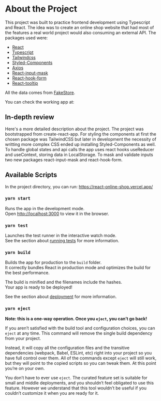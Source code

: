 # About the Project

This project was built to practice frontend development using Typescript and React. The idea was to create an online shop website that had most of the features a real world project would also consuming an external API. The packages used were:

- [React](https://reactjs.org/)
- [Typescript](https://www.npmjs.com/package/typescript)
- [Tailwindcss](http://tailwindcss.com/)
- [Styled-Components](https://www.npmjs.com/package/styled-components)
- [Axios](https://www.npmjs.com/package/axios)
- [React-input-mask](https://www.npmjs.com/package/react-input-mask)
- [React-hook-form](https://www.npmjs.com/package/react-hook-form)
- [React-tooltip](https://www.npmjs.com/package/react-tooltip)

All the data comes from [FakeStore](https://fakestoreapi.com/).

You can check the working app at:

## In-depth review

Here's a more detailed description about the project.
The project was bootstrapped from create-react-app. For styling the components at first the chosen package was TailwindCSS but later in development the necessity of writting more complex CSS ended up installing Styled-Components as well. To handle global states and api calls the app uses react hooks useReducer and useContext, storing data in LocalStorage. To mask and validate inputs two new packages react-input-mask and react-hook-form.

## Available Scripts

In the project directory, you can run: https://react-online-shop.vercel.app/

### `yarn start`

Runs the app in the development mode.\
Open [http://localhost:3000](http://localhost:3000) to view it in the browser.

### `yarn test`

Launches the test runner in the interactive watch mode.\
See the section about [running tests](https://facebook.github.io/create-react-app/docs/running-tests) for more information.

### `yarn build`

Builds the app for production to the `build` folder.\
It correctly bundles React in production mode and optimizes the build for the best performance.

The build is minified and the filenames include the hashes.\
Your app is ready to be deployed!

See the section about [deployment](https://facebook.github.io/create-react-app/docs/deployment) for more information.

### `yarn eject`

**Note: this is a one-way operation. Once you `eject`, you can’t go back!**

If you aren’t satisfied with the build tool and configuration choices, you can `eject` at any time. This command will remove the single build dependency from your project.

Instead, it will copy all the configuration files and the transitive dependencies (webpack, Babel, ESLint, etc) right into your project so you have full control over them. All of the commands except `eject` will still work, but they will point to the copied scripts so you can tweak them. At this point you’re on your own.

You don’t have to ever use `eject`. The curated feature set is suitable for small and middle deployments, and you shouldn’t feel obligated to use this feature. However we understand that this tool wouldn’t be useful if you couldn’t customize it when you are ready for it.
